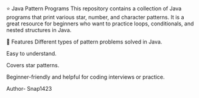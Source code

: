 ⭐ Java Pattern Programs This repository contains a collection of Java programs that print various star, number, and character patterns. It is a great resource for beginners who want to practice loops, conditionals, and nested structures in Java.

📌 Features Different types of pattern problems solved in Java.

Easy to understand.

Covers star patterns.

Beginner-friendly and helpful for coding interviews or practice.

Author- Snap1423
